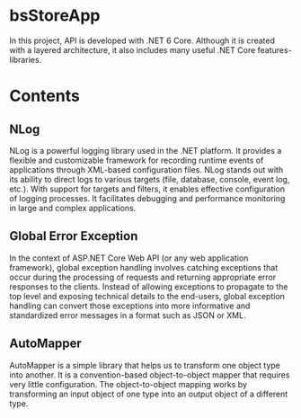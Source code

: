 # bsStoreApp

In this project, API is developed with .NET 6 Core. Although it is created with a layered architecture, it also includes many useful .NET Core features-libraries.

# Contents

## NLog
NLog is a powerful logging library used in the .NET platform. It provides a flexible and customizable framework for recording runtime events of applications through XML-based configuration files. NLog stands out with its ability to direct logs to various targets (file, database, console, event log, etc.). With support for targets and filters, it enables effective configuration of logging processes. It facilitates debugging and performance monitoring in large and complex applications.

## Global Error Exception

In the context of ASP.NET Core Web API (or any web application framework), global exception handling involves catching exceptions that occur during the processing of requests and returning appropriate error responses to the clients. Instead of allowing exceptions to propagate to the top level and exposing technical details to the end-users, global exception handling can convert those exceptions into more informative and standardized error messages in a format such as JSON or XML.

## AutoMapper

AutoMapper is a simple library that helps us to transform one object type into another. It is a convention-based object-to-object mapper that requires very little configuration. The object-to-object mapping works by transforming an input object of one type into an output object of a different type.



